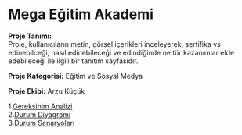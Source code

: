 ﻿# Mega Eğitim Akademi
**Proje Tanımı:**  
Proje, kullanıcıların metin, görsel içerikleri inceleyerek, sertifika vs edinebilceği, nasıl edinebileceği ve edindiğinde ne tür kazanımlar elde edebileceği ile ilgili bir tanıtım sayfasıdır. 

**Proje Kategorisi:** Eğitim ve Sosyal Medya

**Proje Ekibi:** Arzu Küçük

1.[Gereksinim Analizi](Gereksinim-analizi.md)  
2.[Durum Diyagramı](diyagram.png)  
3.[Durum Senaryoları](Durum-senaryoları.md)
